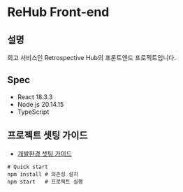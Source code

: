 # ReHub Front-end
## 설명
회고 서비스인 Retrospective Hub의 프론트엔드 프로젝트입니다.

## Spec
- React 18.3.3
- Node js 20.14.15
- TypeScript

## 프로젝트 셋팅 가이드
- [개발환경 셋팅 가이드](https://github.com/choorai/retrospect-frontend/wiki/Front%E2%80%90end-%EB%A1%9C%EC%BB%AC-%ED%99%98%EA%B2%BD-%EC%85%8B%ED%8C%85-%EA%B0%80%EC%9D%B4%EB%93%9C)

```shell
# Quick start
npm install # 의존성 설치
npm start   # 프로젝트 실행
```
